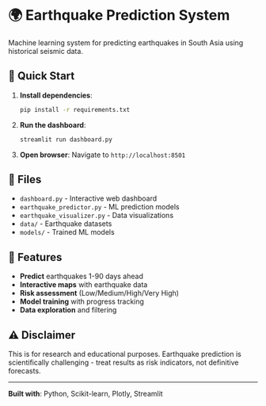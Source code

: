 # 🌍 Earthquake Prediction System

Machine learning system for predicting earthquakes in South Asia using historical seismic data.

## 🚀 Quick Start

1. **Install dependencies**:
   ```bash
   pip install -r requirements.txt
   ```

2. **Run the dashboard**:
   ```bash
   streamlit run dashboard.py
   ```

3. **Open browser**: Navigate to `http://localhost:8501`

## 📁 Files

- `dashboard.py` - Interactive web dashboard
- `earthquake_predictor.py` - ML prediction models
- `earthquake_visualizer.py` - Data visualizations
- `data/` - Earthquake datasets
- `models/` - Trained ML models

## 🎯 Features

- **Predict** earthquakes 1-90 days ahead
- **Interactive maps** with earthquake data
- **Risk assessment** (Low/Medium/High/Very High)
- **Model training** with progress tracking
- **Data exploration** and filtering

## ⚠️ Disclaimer

This is for research and educational purposes. Earthquake prediction is scientifically challenging - treat results as risk indicators, not definitive forecasts.

---

**Built with**: Python, Scikit-learn, Plotly, Streamlit 